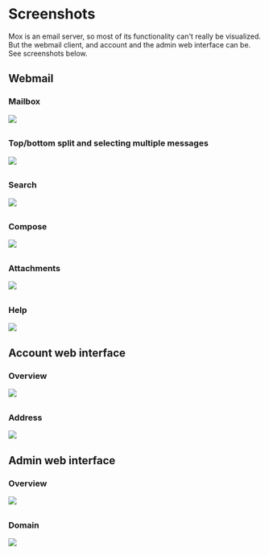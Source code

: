 # Screenshots

Mox is an email server, so most of its functionality can't really be
visualized. But the webmail client, and account and the admin web interface can
be. See screenshots below.

## Webmail

### Mailbox
<div style="margin-bottom: 4ex"><a href="../files/webmail-mailbox.png"><img class="img2" src="../files/webmail-mailbox.jpg" /></a></div>

### Top/bottom split and selecting multiple messages
<div style="margin-bottom: 4ex"><a href="../files/webmail-top-bottom-split-multiselect.png"><img class="img2" src="../files/webmail-top-bottom-split-multiselect.jpg" /></a></div>

### Search
<div style="margin-bottom: 4ex"><a href="../files/webmail-search.png"><img class="img2" src="../files/webmail-search.jpg" /></a></div>

### Compose
<div style="margin-bottom: 4ex"><a href="../files/webmail-compose.png"><img class="img2" src="../files/webmail-compose.jpg" /></a></div>

### Attachments
<div style="margin-bottom: 4ex"><a href="../files/webmail-attachments.png"><img class="img2" src="../files/webmail-attachments.jpg" /></a></div>

### Help
<div style="margin-bottom: 4ex"><a href="../files/webmail-help.png"><img class="img2" src="../files/webmail-help.jpg" /></a></div>


## Account web interface

### Overview
<div style="margin-bottom: 4ex"><a href="../files/account-overview.png"><img class="img1" src="../files/account-overview.png" /></a></div>

### Address
<div style="margin-bottom: 4ex"><a href="../files/account-address.png"><img class="img1" src="../files/account-address.png" /></a></div>


## Admin web interface

### Overview
<div style="margin-bottom: 4ex"><a href="../files/admin-overview.png"><img class="img1" src="../files/admin-overview.png" /></a></div>

### Domain
<div style="margin-bottom: 4ex"><a href="../files/admin-domain.png"><img class="img1" src="../files/admin-domain.png" /></a></div>
